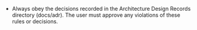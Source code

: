 - Always obey the decisions recorded in the Architecture Design Records directory (docs/adr). The user must approve any violations of these rules or decisions.